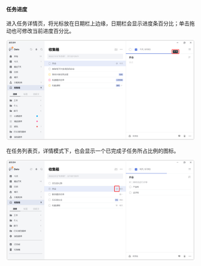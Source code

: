 #### 任务进度

进入任务详情页，将光标放在日期栏上边缘，日期栏会显示进度条百分比；单击拖动也可修改当前进度百分比。

![winprogress1](../../images/Windows/task/3.19.png)

在任务列表页，详情模式下，也会显示一个已完成子任务所占比例的图标。

![winprogress2](../../images/Windows/task/3.20.png)

